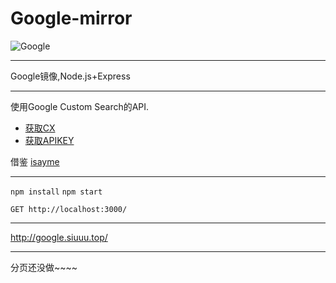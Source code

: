 # Google-mirror

![Google](https://www.google.com.hk/images/branding/googlelogo/2x/googlelogo_color_272x92dp.png)

****

Google镜像,Node.js+Express


****

使用Google Custom Search的API.

* [获取CX](https://cse.google.com/cse)
* [获取APIKEY](https://console.developers.google.com/apis)

借鉴 [isayme](https://github.com/isayme/google)


****

`npm install`
`npm start`

`GET http://localhost:3000/`

****

http://google.siuuu.top/

****

分页还没做~~~~